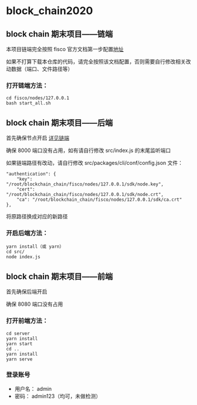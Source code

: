 # block_chain2020

## block chain 期末项目——链端

本项目链端完全按照 fisco 官方文档第一步配置[地址](https://fisco-bcos-documentation.readthedocs.io/zh_CN/latest/docs/installation.html)     

如果不打算下载本仓库的代码，请完全按照该文档配置，否则需要自行修改相关改动数据（端口、文件路径等）

### 打开链端方法：
```
cd fisco/nodes/127.0.0.1
bash start_all.sh
```


## block chain 期末项目——后端

首先确保节点开启 [详见链端](https://gitee.com/varusjz/blockchain_chain)    

确保 8000 端口没有占用，如有请自行修改 src/index.js 的末尾监听端口    
 
如果链端路径有改动，请自行修改 src/packages/cli/conf/config.json 文件：
```
"authentication": {
    "key": "/root/blockchain_chain/fisco/nodes/127.0.0.1/sdk/node.key",
    "cert": "/root/blockchain_chain/fisco/nodes/127.0.0.1/sdk/node.crt",
    "ca": "/root/blockchain_chain/fisco/nodes/127.0.0.1/sdk/ca.crt"
},
```
将原路径换成对应的新路径

### 开启后端方法：
```shell
yarn install（或 yarn）
cd src/
node index.js
```


## block chain 期末项目——前端

首先确保后端开启
    
确保 8080 端口没有占用

### 打开前端方法：
```
cd server
yarn install
yarn start
cd ..
yarn install
yarn serve
```

### 登录账号
- 用户名： admin
- 密码： admin123（均可，未做检测）
